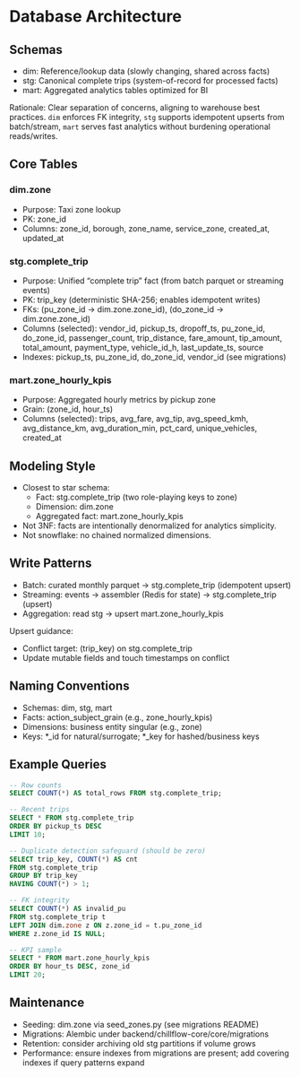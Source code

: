 # Database Architecture

## Schemas

- dim: Reference/lookup data (slowly changing, shared across facts)
- stg: Canonical complete trips (system-of-record for processed facts)
- mart: Aggregated analytics tables optimized for BI

Rationale: Clear separation of concerns, aligning to warehouse best practices. `dim` enforces FK integrity, `stg` supports idempotent upserts from batch/stream, `mart` serves fast analytics without burdening operational reads/writes.

## Core Tables

### dim.zone
- Purpose: Taxi zone lookup
- PK: zone_id
- Columns: zone_id, borough, zone_name, service_zone, created_at, updated_at

### stg.complete_trip
- Purpose: Unified “complete trip” fact (from batch parquet or streaming events)
- PK: trip_key (deterministic SHA-256; enables idempotent writes)
- FKs: (pu_zone_id → dim.zone.zone_id), (do_zone_id → dim.zone.zone_id)
- Columns (selected): vendor_id, pickup_ts, dropoff_ts, pu_zone_id, do_zone_id, passenger_count, trip_distance, fare_amount, tip_amount, total_amount, payment_type, vehicle_id_h, last_update_ts, source
- Indexes: pickup_ts, pu_zone_id, do_zone_id, vendor_id (see migrations)

### mart.zone_hourly_kpis
- Purpose: Aggregated hourly metrics by pickup zone
- Grain: (zone_id, hour_ts)
- Columns (selected): trips, avg_fare, avg_tip, avg_speed_kmh, avg_distance_km, avg_duration_min, pct_card, unique_vehicles, created_at

## Modeling Style

- Closest to star schema:
  - Fact: stg.complete_trip (two role-playing keys to zone)
  - Dimension: dim.zone
  - Aggregated fact: mart.zone_hourly_kpis
- Not 3NF: facts are intentionally denormalized for analytics simplicity.
- Not snowflake: no chained normalized dimensions.

## Write Patterns

- Batch: curated monthly parquet → stg.complete_trip (idempotent upsert)
- Streaming: events → assembler (Redis for state) → stg.complete_trip (upsert)
- Aggregation: read stg → upsert mart.zone_hourly_kpis

Upsert guidance:
- Conflict target: (trip_key) on stg.complete_trip
- Update mutable fields and touch timestamps on conflict

## Naming Conventions

- Schemas: dim, stg, mart
- Facts: action_subject_grain (e.g., zone_hourly_kpis)
- Dimensions: business entity singular (e.g., zone)
- Keys: *_id for natural/surrogate; *_key for hashed/business keys

## Example Queries

```sql
-- Row counts
SELECT COUNT(*) AS total_rows FROM stg.complete_trip;

-- Recent trips
SELECT * FROM stg.complete_trip
ORDER BY pickup_ts DESC
LIMIT 10;

-- Duplicate detection safeguard (should be zero)
SELECT trip_key, COUNT(*) AS cnt
FROM stg.complete_trip
GROUP BY trip_key
HAVING COUNT(*) > 1;

-- FK integrity
SELECT COUNT(*) AS invalid_pu
FROM stg.complete_trip t
LEFT JOIN dim.zone z ON z.zone_id = t.pu_zone_id
WHERE z.zone_id IS NULL;
```

```sql
-- KPI sample
SELECT * FROM mart.zone_hourly_kpis
ORDER BY hour_ts DESC, zone_id
LIMIT 20;
```

## Maintenance

- Seeding: dim.zone via seed_zones.py (see migrations README)
- Migrations: Alembic under backend/chillflow-core/core/migrations
- Retention: consider archiving old stg partitions if volume grows
- Performance: ensure indexes from migrations are present; add covering indexes if query patterns expand
